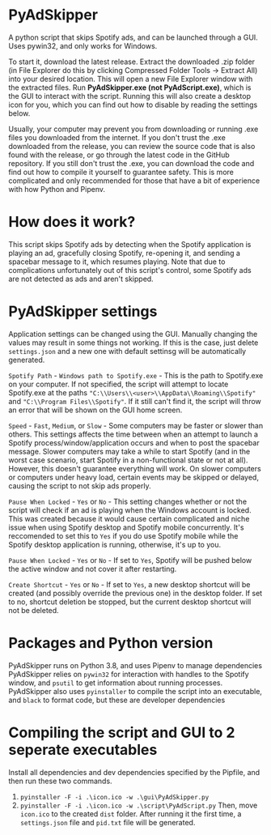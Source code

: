 # PyAdSkipper
A python script that skips Spotify ads, and can be launched through a GUI. Uses pywin32, and only works for Windows.

To start it, download the latest release. Extract the downloaded .zip folder (in File Explorer do this by clicking Compressed Folder Tools -> Extract All) into your desired location. This will open a new File Explorer window with the extracted files. Run **PyAdSkipper.exe (not PyAdScript.exe)**, which is the GUI to interact with the script. Running this will also create a desktop icon for you, which you can find out how to disable by reading the settings below.

Usually, your computer may prevent you from downloading or running .exe files you downloaded from the internet. If you don't trust the .exe downloaded from the release, you can review the source code that is also found with the release, or go through the latest code in the GitHub repository. If you still don't trust the .exe, you can download the code and find out how to compile it yourself to guarantee safety. This is more complicated and only recommended for those that have a bit of experience with how Python and Pipenv.


# How does it work?
This script skips Spotify ads by detecting when the Spotify application is playing an ad, gracefully closing Spotify, re-opening it, and sending a spacebar message to it, which resumes playing.
Note that due to complications unfortunately out of this script's control, some Spotify ads are not detected as ads and aren't skipped.


# PyAdSkipper settings
Application settings can be changed using the GUI. Manually changing the values may result in some things not working. If this is the case, just delete `settings.json` and a new one with default settinsg will be automatically generated.

`Spotify Path` - `Windows path to Spotify.exe` - This is the path to Spotify.exe on your computer. If not specified, the script will attempt to locate Spotify.exe at the paths `"C:\\Users\\<user>\\AppData\\Roaming\\Spotify"` and `"C:\\Program Files\\Spotify"`. If it still can't find it, the script will throw an error that will be shown on the GUI home screen.

`Speed` - `Fast`, `Medium`, or `Slow` - Some computers may be faster or slower than others. This settings affects the time between when an attempt to launch a Spotify process/window/application occurs and when to post the spacebar message. Slower computers may take a while to start Spotify (and in the worst case scenario, start Spotify in a non-functional state or not at all). However, this doesn't guarantee everything will work. On slower computers or computers under heavy load, certain events may be skipped or delayed, causing the script to not skip ads properly.

`Pause When Locked` - `Yes` or `No` - This setting changes whether or not the script will check if an ad is playing when the Windows account is locked. This was created because it would cause certain complicated and niche issue when using Spotify desktop and Spotify mobile concurrently. It's reccomended to set this to `Yes` if you do use Spotify mobile while the Spotify desktop application is running, otherwise, it's up to you.

`Pause When Locked` - `Yes` or `No` - If set to `Yes`, Spotify will be pushed below the active window and not cover it after restarting.

`Create Shortcut` - `Yes` or `No` - If set to `Yes`, a new desktop shortcut will be created (and possibly override the previous one) in the desktop folder. If set to no, shortcut deletion be stopped, but the current desktop shortcut will not be deleted.

# Packages and Python version
PyAdSkipper runs on Python 3.8, and uses Pipenv to manage dependencies
PyAdSkipper relies on `pywin32` for interaction with handles to the Spotify window, and `psutil` to get information about running processes.
PyAdSkipper also uses `pyinstaller` to compile the script into an executable, and `black` to format code, but these are developer dependencies

# Compiling the script and GUI to 2 seperate executables
Install all dependencies and dev dependencies specified by the Pipfile, and then run these two commands.
1) `pyinstaller -F -i .\icon.ico -w .\gui\PyAdSkipper.py`
2) `pyinstaller -F -i .\icon.ico -w .\script\PyAdScript.py`
Then, move `icon.ico` to the created `dist` folder. After running it the first time, a `settings.json` file and `pid.txt` file will be generated.
